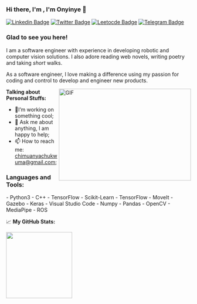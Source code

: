 ### Hi there, I'm , I'm Onyinye 👋
[![Linkedin Badge](https://img.shields.io/badge/-LinkedIn-0e76a8?style=flat-square&logo=Linkedin&logoColor=white)](https://linkedin.com/in/onyinye007)
[![Twitter Badge](https://img.shields.io/badge/-Twitter-00acee?style=flat-square&logo=Twitter&logoColor=white)](https://twitter.com/chimuania)
[![Leetocde Badge](https://img.shields.io/badge/leetcode-%2312100E.svg?&style=for-square&logo=medium&logoColor=white)](https://www.leetcode.com/onyinyechi)
[![Telegram Badge](https://img.shields.io/badge/-Telegram-0088cc?style=flat-square&logo=Telegram&logoColor=white)](https://t.me/MostlyYin)

### Glad to see you here! &nbsp;

I am a software engineer with experience in developing robotic and computer vision solutions. I also adore reading web novels, writing poetry and taking _short_ walks.

As a software engineer, I love making a difference using my passion for coding and control to develop and engineer new products.

<img align="right" alt="GIF" src="https://media.giphy.com/media/L1R1tvI9svkIWwpVYr/giphy.gif?raw=true" width="360" height="250" />
  

**Talking about Personal Stuffs:**

- 🚀I’m working on something cool;
- 💬 Ask me about anything, I am happy to help;
- 📫 How to reach me: chimuanyachukwuma@gmail.com;

<h3 align="left">Languages and Tools:</h3>
- Python3
- C++
- TensorFlow
- Scikit-Learn
- TensorFlow
- MoveIt
- Gazebo
- Keras
- Visual Studio Code
- Numpy
- Pandas
- OpenCV
- MediaPipe
- ROS

</br>


📈 **My GitHub Stats:**
<p>
  <img height="180em" src="https://github-readme-stats.vercel.app/api/top-langs/?username=yin-ye&show_icons=true&hide_border=true&layout=compact&langs_count=8"/>
</p>


